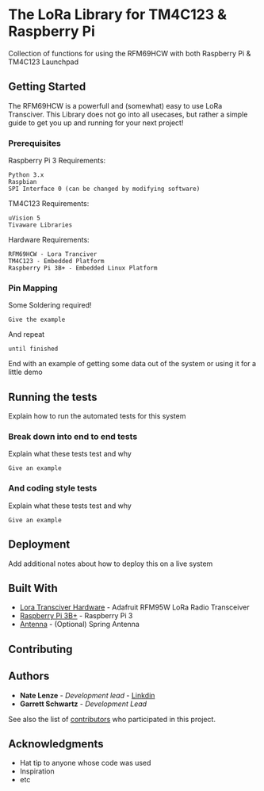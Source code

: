 # The LoRa Library for TM4C123 & Raspberry Pi
Collection of functions for using the RFM69HCW with both Raspberry Pi &amp; TM4C123 Launchpad

## Getting Started

The RFM69HCW is a powerfull and (somewhat) easy to use LoRa Transciver. This Library does not go into all usecases, but rather a simple guide to get you up and running for your next project!

### Prerequisites

Raspberry Pi 3 Requirements:
```
Python 3.x
Raspbian
SPI Interface 0 (can be changed by modifying software)
```
TM4C123 Requirements:
```
uVision 5
Tivaware Libraries
```
Hardware Requirements:
```
RFM69HCW - Lora Tranciver
TM4C123 - Embedded Platform
Raspberry Pi 3B+ - Embedded Linux Platform
```

### Pin Mapping

Some Soldering required!

```
Give the example
```

And repeat

```
until finished
```

End with an example of getting some data out of the system or using it for a little demo

## Running the tests

Explain how to run the automated tests for this system

### Break down into end to end tests

Explain what these tests test and why

```
Give an example
```

### And coding style tests

Explain what these tests test and why

```
Give an example
```

## Deployment

Add additional notes about how to deploy this on a live system

## Built With

* [Lora Transciver Hardware](https://www.adafruit.com/product/3072) - Adafruit RFM95W LoRa Radio Transceiver
* [Raspberry Pi 3B+](https://www.adafruit.com/product/3775?src=raspberrypi) - Raspberry Pi 3
* [Antenna](https://www.adafruit.com/product/3072) - (Optional) Spring Antenna


## Contributing



## Authors

* **Nate Lenze** - *Development lead* - [Linkdin](https://www.linkedin.com/in/nathaniel-lenze-a6160017a/)
* **Garrett Schwartz** - *Development Lead* 


See also the list of [contributors](https://github.com/your/project/contributors) who participated in this project.


## Acknowledgments

* Hat tip to anyone whose code was used
* Inspiration
* etc
